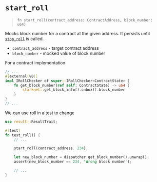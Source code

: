 # `start_roll`

> `fn start_roll(contract_address: ContractAddress, block_number: u64)`

Mocks block number for a contract at the given address. It persists until [`stop_roll`](./stop_roll.md) is called.

- `contract_address` - target contract address
- `block_number` - mocked value of block number


For a contract implementation
```rust
// ...
#[external(v0)]
impl IRollChecker of super::IRollChecker<ContractState> {
    fn get_block_number(ref self: ContractState) -> u64 {
        starknet::get_block_info().unbox().block_number
    }
}
// ...
```

We can use roll in a test to change 
```rust
use result::ResultTrait;

#[test]
fn test_roll() {
    // ...

    start_roll(contract_address, 234);

    let new_block_number = dispatcher.get_block_number().unwrap();
    assert(new_block_number == 234, 'Wrong block number');

    // ...
}
```
